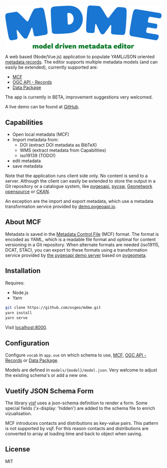 
![MDME](./src/components/img/logo.svg)

A web based (Node/Vue.js) application to populate YAML/JSON oriented [metadata records](https://en.wikipedia.org/wiki/Geospatial_metadata). The editor supports multiple metadata models (and can easily be extended),  currently supported are:
- [MCF](https://geopython.github.io/pygeometa/reference/mcf/) 
- [OGC API - Records](https://ogcapi.ogc.org/records/) 
- [Data Package](https://specs.frictionlessdata.io/data-package/)

The app is currently in BETA, improvement suggestions very welcomed.

A live demo can be found at [GitHub](https://osgeo.github.io/mdme).

## Capabilities 

- Open local metadata (MCF)
- Import metadata from:
  - DOI (extract DOI metadata as BibTeX)
  - WMS (extract metadata from Capabilities)
  - iso19139 (TODO!)
- edit metadata
- save metadata 

Note that the application runs client side only. No content is send to a server. Although the client can easily be extended to store the output in a Git repository or a catalogue system, like [pygeoapi](https://pygeoapi.io), [pycsw](https://pycsw.org), [Geonetwork opensource](https://geonetwork-opensource.org) or [CKAN](https://ckan.org).

An exception are the import and export metadata, which use a metadata transformation service provided by [demo.pygeoapi.io](https://demo.pygeoapi.io/master).

## About MCF

Metadata is saved in the [Metadata Control File](https://geopython.github.io/pygeometa/reference/mcf/) (MCF) format. The format is encoded as YAML, which is a readable file format and optimal for content versioning in a Git repository. When alternate formats are needed (iso19115, DCAT, STAC), you can export to these formats using a transformation service provided by [the pygeoapi demo server](https://demo.pygeoapi.io/master/processes/pygeometa-metadata-generate) based on [pygeometa](https://geopython.github.io/). 

## Installation

Requires: 
- Node.js
- Yarn

```bash
git clone https://github.com/osgeo/mdme.git
yarn install
yarn serve
```

Visit [localhost:8000](http://localhost:8080).

## Configuration

Configure `vocab` in `app.vue` on which schema to use, [MCF](https://geopython.github.io/pygeometa/reference/mcf/), [OGC API - Records](https://ogcapi.ogc.org/records/) or [Data Package](https://specs.frictionlessdata.io/data-package/).

Models are defined in `models/{model}/model.json`. Very welcome to adjust the existing schema's or add a new one.

## Vuetify JSON Schema Form

The library [vjsf](https://koumoul-dev.github.io/vuetify-jsonschema-form/latest/examples#basic) uses a json-schema definition to render a form. Some special fields ('x-display: 'hidden') are added to the schema file to enrich vizualisation. 

MCF introduces contacts and distributions as key-value pairs. This pattern is not supported by vsjf. For this reason contacts and distributions are converted to array at loading time and back to object when saving.

## License 

MIT
